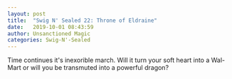 ```yaml
---
layout: post
title:  "Swig N' Sealed 22: Throne of Eldraine"
date:   2019-10-01 08:43:59
author: Unsanctioned Magic
categories: Swig-N'-Sealed
---
```


Time continues it's inexorible march. Will it turn your soft heart into a Wal-Mart or will you be transmuted into a powerful dragon?
